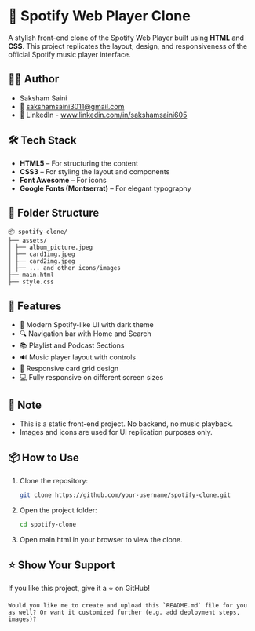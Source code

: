# 🎵 Spotify Web Player Clone

A stylish front-end clone of the Spotify Web Player built using **HTML** and **CSS**. This project replicates the layout, design, and responsiveness of the official Spotify music player interface.

## 🙋‍♂️ Author
- Saksham Saini
- 📧 sakshamsaini3011@gmail.com
- 💼 LinkedIn - www.linkedin.com/in/sakshamsaini605  

## 🛠️ Tech Stack

- **HTML5** – For structuring the content
- **CSS3** – For styling the layout and components
- **Font Awesome** – For icons
- **Google Fonts (Montserrat)** – For elegant typography

## 📁 Folder Structure
```
📦 spotify-clone/
├── assets/
│ ├── album_picture.jpeg
│ ├── card1img.jpeg
│ ├── card2img.jpeg
│ ├── ... and other icons/images
├── main.html
├── style.css
```

## 📸 Features

- 🎨 Modern Spotify-like UI with dark theme
- 🔍 Navigation bar with Home and Search
- 📚 Playlist and Podcast Sections
- 🔊 Music player layout with controls
- 🔁 Responsive card grid design
- 💻 Fully responsive on different screen sizes

## 🚧 Note

- This is a static front-end project. No backend, no music playback.
- Images and icons are used for UI replication purposes only.


## 📦 How to Use

1. Clone the repository:
   ```bash
   git clone https://github.com/your-username/spotify-clone.git

2. Open the project folder:
    ```bash
    cd spotify-clone

3. Open main.html in your browser to view the clone.

   

## ⭐️ Show Your Support
If you like this project, give it a ⭐ on GitHub!

```
Would you like me to create and upload this `README.md` file for you as well? Or want it customized further (e.g. add deployment steps, images)?
